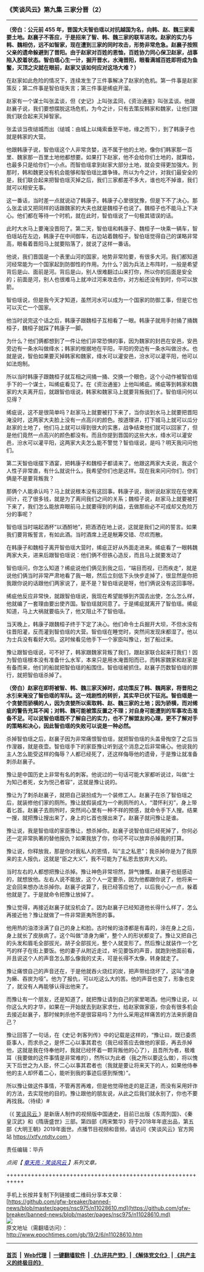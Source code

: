 ### 《笑谈风云》第九集 三家分晋（2）
------------------------

<p>
 <strong>
  （旁白：公元前
 </strong>
 <strong>
  455
 </strong>
 <strong>
  年，晋国大夫智伯瑶以对抗越国为名，向韩、赵、魏三家索要土地。赵襄子不答应，于是招来了智、韩、魏三家的联军进攻。赵家的实力与韩、魏相仿，远不如智家，现在遭到三家的同时攻击，形势非常危急。赵襄子按照父亲的遗命躲避到了晋阳。由于赵家对百姓的恩恤，百姓协力同心保卫赵家，战事陷入胶着状态。智伯瑶心生一计，掘开晋水，水淹晋阳，眼看满城百姓即将成为鱼鳖，灭顶之灾就在眼前，赵家又该如何应对这场大难？）
 </strong>
</p>
<p>
 在赵家如此危险的情况下，连续发生了三件事解决了赵家的危机。第一件事是赵家策反；第二件事是智伯瑶失言；第三件事是𫄨疵开溜。
</p>
<p>
 赵家有一个谋士叫张孟谈，但《史记》上叫张孟同，《资治通鉴》叫张孟谈。他跟赵襄子说，我们要想摆脱这场危机，为今之计，只有去策反韩家和魏家，让他们跟我们联合起来灭掉智家。
</p>
<p>
 张孟谈当夜缒城而出（缒城：由城上以绳索垂至平地，缘之而下），到了韩康子也就是韩家的大营。
</p>
<p>
 他跟韩康子说，智伯瑶这个人非常贪婪，连不属于他的土地，像你们韩家那一百里、魏家那一百里土地他都想要。如果打下赵家，他不会给你们土地的，就算给，也最多只是给你们一小点。而智伯瑶拿到赵家大部分土地，就会变得更加强大。到那时，韩和魏更没有机会能够和智伯瑶比雄争锋。所以为今之计，对我们最安全的是，我们联合起来把智伯瑶灭掉之后，我们三家都差不多大，谁也吃不掉谁，我们就可以相安无事。
</p>
<p>
 这一番话，当时差一点就说动了韩康子。韩康子心里很犹豫，但是下不了决心。那么张孟谈又把同样的话跟魏家的大夫也就是魏桓子也说了。魏桓子也不能马上下决心。他们都在等待一个时机，就在此时，智伯瑶说了一句极其错误的话。
</p>
<p>
 此时大水马上要淹没晋阳了。第二天，智伯瑶和韩康子、魏桓子一块乘一辆车，智伯瑶站在左边，韩康子在中间御车，右边站着魏桓子。智伯瑶觉得自己的谋略非常高，眼看着晋阳马上就要陷落了，就说了这样一番话。
</p>
<p>
 他说，我们晋国是一个表里山河的国家，地势非常险要，有很多大河。我们都知道河经常能为一个国家起到防御性的作用。为什么？因为兵法上布阵时，一般是希望背后是山、面前是河。背后是山，别人很难翻过山来打你，所以你的后面是安全的；前面是河，别人也很难马上就冲过河来攻击你，对方船还没有到时，你可以放箭。
</p>
<p>
 智伯瑶说，但是我今天才知道，虽然河水可以成为一个国家的防御工事，但是它也可以灭亡一个国家。
</p>
<p>
 他当时说完这个话之后，韩康子跟魏桓子互相看了一眼。韩康子就用手肘捅了捅魏桓子，魏桓子就踩了韩康子一脚。
</p>
<p>
 为什么？他们俩都想到了一件让他们非常恐惧的事，因为魏家的封邑在安邑，安邑旁边有一条水叫做绛水；韩家的根据地在平阳，平阳的旁边有一条水叫做汾水。也就是说，智伯如果要灭掉韩家和魏家，绛水可以灌安邑，汾水可以灌平阳，他可以如法炮制。
</p>
<p>
 所以当时韩康子跟魏桓子就互相之间捅一捅、交换一个眼色，这个小动作被智伯瑶手下的一个谋士，叫𫄨疵看见了。在《资治通鉴》上他叫𫄨疵。𫄨疵等到韩家和魏家的大夫离开后，就跟智伯瑶说，韩家和魏家马上就要背叛我们了。智伯瑶问何以见得？
</p>
<p>
 𫄨疵说，这不是很简单吗？赵家马上就要被打下来了，当你谈到水马上就要把晋阳淹没时，这两家大夫脸上没有一点高兴的颜色。按道理讲，打下城马上就可以瓜分赵家的土地了，他们马上就可以得到很大的实惠，战争结束他们就可以回家了，但是他们竟然一点高兴的颜色都没有。而且你提到晋国的这些大水，绛水可以灌安邑，汾水可以灌平阳，这两家大夫怎么能不警觉？智伯瑶说，是吗？明天我问问他们。
</p>
<p>
 第二天智伯瑶摆下酒宴，把韩康子和魏桓子都请来了。他跟这两家大夫说，我这个人性子非常直，有什么就说什么，我希望你们也是这样。现在我来问问你们，你们俩是不是要背叛我？
</p>
<p>
 那俩个人能承认吗？马上就说根本没有这回事。韩康子说，我听说赵家现在在使离间计，花了很多钱，就是为了离间我们之间的关系；魏桓子说，赵家马上就要被打下来了，我们怎么能放弃眼前马上就要得到的利益，去做那些必不可成却又危险万分的事呢？
</p>
<p>
 智伯瑶当时端起酒杯“以酒酹地”，把酒洒在地上说，这就是我们之间的誓言。如果我们要背叛誓言，有如此酒。当时酒席上还是觥筹交错、尽欢而散。
</p>
<p>
 在韩康子和魏桓子离开智伯瑶大营时，𫄨疵正好从外面走进来。𫄨疵看了一眼韩魏两家大夫，进来后跟智伯瑶说：他们俩不但铁心造反，而且马上就要发动了
</p>
<p>
 智伯瑶问，你怎么知道？𫄨疵说他们俩见到我之后，“端目而视，已而疾走”，就是说他们俩当时非常严肃地看了我一眼，然后立刻低下头快步走掉了，很显然是你把我跟你说的话跟他们两家说了，是不是？智伯瑶说是呀，他们俩说没有这回事呀。
</p>
<p>
 𫄨疵他反应非常快，就跟智伯瑶说，我现在希望能够到齐国去出使，怎么怎么样，他就编了一套理由要出使齐国。智伯瑶就同意了。于是𫄨疵就离开了智伯瑶。𫄨疵知道，马上大祸就要临头了，他又阻止不了智伯瑶。
</p>
<p>
 当天晚上，韩康子跟魏桓子终于下定了决心。他们命令士兵掘开大坝，不但水没有往晋阳灌，反而灌到智伯瑶的大营。智伯瑶在睡觉时，突然间发现床都湿了。他以为士兵没有看好大坝。这时候看见他手下一个家臣叫豫让，划了船过来。
</p>
<p>
 豫让跟智伯瑶说，可不好了，韩家跟魏家背叛了我们，跟赵家联合起来打我们！因为智伯瑶根本没有准备什么水军，本来只是用水淹晋阳而已，而韩家魏家和赵家是有备而来，他们的船就把智伯瑶的船围住。智伯瑶被抓住。赵襄子历数智伯瑶的罪行，就把智伯瑶杀掉了。
</p>
<p>
 <strong>
  （旁白）赵家在即将被智、韩、魏三家灭掉时，成功策反了韩、魏两家，将晋阳之水引来淹没了智伯瑶的军队。这一戏剧性的转折，其实早已伏下征兆。智伯瑶是一个贪婪而骄横的人，因为贪婪所以索取韩、赵、魏三家的土地；因为骄横，而对𫄨疵的警告充耳不闻；对韩、魏可能被策反置之不理；对自身可能遭到的军事攻击准备不足。可以说智伯瑶既不了解自己的实力，也不了解盟友的心理，更不了解对手的策略和决心，因此智伯瑶的失败可以说是一种必然。
 </strong>
</p>
<p>
 杀掉智伯瑶之后，赵襄子因为非常痛恨智伯瑶，就把智伯瑶的头盖骨掏空了之后当作溲器，就是夜壶。智伯瑶手下的家臣豫让听到这个消息之后非常痛心。他说我的主人怎么能受这样的侮辱？人都已经死了，还这样侮辱他的遗骨，于是豫让就准备刺杀赵襄子。
</p>
<p>
 豫让是中国历史上非常有名的刺客。他说过的一句话可能大家都听说过，叫做“士为知己者死，女为悦己者容”，这就是豫让说的。
</p>
<p>
 豫让为了刺杀赵襄子，就把自己装扮成为一个装修工人。赵襄子在杀了智伯瑶之后，就装修他们家的厕所。豫让就假装成为一个刷厕所的人，“潜怀利刃”，身上带着匕首。赵襄子去厕所时，突然间心里有一种不祥的预感，就命令手下人搜。结果一搜，就把豫让搜出来了，身上的匕首也搜出来了。赵襄子就问豫让是谁。
</p>
<p>
 豫让说，我是智伯瑶的家臣豫让，想杀掉你。赵襄子说智伯瑶已经死掉了，你何必还一定非常执著的替他报仇？如果我放了你，你可不可以放弃杀掉我的打算。
</p>
<p>
 豫让说，你释放我，那是你对我私人的恩情，叫“主之私恩”；我杀掉你是为了我原来的主人报仇，这就是“臣之大义”，我不可能为了私恩去放弃大义的。
</p>
<p>
 当时左右的人都想把豫让杀掉。豫让神色非常坦然，辞气慷慨，赵襄子也挺感动的，就想放他。左右人说不能放，这个人一定要杀，因为他都跟你说了，他将来一定会回来想办法杀掉你。赵襄子说算了，我已经答应他了，以后我小心一点，躲着他就是了。于是就命令把豫让放掉了。
</p>
<p>
 豫让觉得，再接近赵襄子就没机会了。因为赵襄子已经知道他长得什么样了，怎么再接近他？豫让就做了一件非常匪夷所思的事。
</p>
<p>
 他用热的油漆涂满了自己的身上和脸。古时候的油漆都是有毒的，涂在身上之后，身上就长了皮肤病了。这个叫做“漆身为癞”，整个人的形状都变了。豫让又把自己的头发和眉毛全部拔光，胡子全部拔光，整个人就变形了。然后豫让就装作一个乞丐的样子在街上要饭。他的妻子从附近走过，听见要饭的声音，就跑到他面前看，并且说这个人的声音怎么那么像我的丈夫，可是长得不太像，转身就走了。
</p>
<p>
 豫让痛恨自己的声音还在，于是他就吞火烧红的炭，把声带给烧坏了，这叫“漆身为癞、吞炭为哑”。他为了报仇，可以吃这么大的苦。他的声音也变了，形象也变了，就没有人再能够认得出他来了。
</p>
<p>
 而豫让有一个朋友，还是知道了，就把豫让请到自己的家里喝酒。他问豫让说，以你这么大的才华，如果在一开始就去到赵家求仕，给赵家做家臣，你会有很多机会去接近赵襄子，那时候刺杀他不是很容易吗？为什么采用这样痛苦的方法来折磨自己？
</p>
<p>
 豫让回答了一句话，在《史记‧刺客列传》中的记载是这样的，“豫让曰，既已委质臣事人，而求杀之，是怀二心以事其君也（我已经答应去做他的家臣，再去杀掉他，这就是我在侍奉他时，我就已经怀着一颗背叛他的心了），且吾所为者，极难耳（我要做的这件事情是非常难的），然所以为此者（我之所以要这么做），将以愧天下后世之为人臣，怀二心以事其君者也（我就是要让将来天下的人，如果他侍奉他的主人却怀着二心，能听到我的事迹后感到惭愧）”。
</p>
<p>
 所以豫让做这件事情，不管再苦再难，但是他觉得他走的是正道，而没有采用奸诈的方法，去实现他的目的。豫让跟他的朋友说，从此之后我们就永别了，你也不要再找我。（待续）#
</p>
<p>
 （《
 <a href="http://www.epochtimes.com/gb/tag/%E7%AC%91%E8%B0%88%E9%A3%8E%E4%BA%91.html">
  笑谈风云
 </a>
 》是新唐人制作的视频版中国通史，目前已出版《东周列国》、《秦皇汉武》和《隋唐盛世》三部。第四部《两宋繁华》将于2018年年底出品，第五部《大明王朝》2019年面世。点播节目视频和音频，请访问《笑谈风云》官方网站
 <a href="https://xtfy.ntdtv.com" rel="noopener noreferrer" target="_blank">
  https://xtfy.ntdtv.com
 </a>
 ）
</p>
<p>
 责任编辑：毕卉
</p>
<p>
 <em>
  点阅【
  <span style="color: #000080;">
   <a href="http://www.epochtimes.com/gb/tag/%E7%AB%A0%E5%A4%A9%E4%BA%AE%EF%BC%9A%E7%AC%91%E8%AB%87%E9%A2%A8%E9%9B%B2.html" style="color: #000080;">
    章天亮：笑谈风云
   </a>
  </span>
  】系列文章。
 </em>
</p>

+++++++++++++++++++++++++++++++++++++++++++++++++++++++++++<br/><br/>
手机上长按并复制下列链接或二维码分享本文章：<br/>
[https://github.com/gfw-breaker/banned-news/blob/master/pages/nsc975/n11028610.md](https://github.com/gfw-breaker/banned-news/blob/master/pages/nsc975/n11028610.md)<br/>
[<img src='https://github.com/gfw-breaker/banned-news/blob/master/pages/nsc975/n11028610.md.png'/>](https://github.com/gfw-breaker/banned-news/blob/master/pages/nsc975/n11028610.md)<br/>
原文地址（需翻墙访问）：http://www.epochtimes.com/gb/19/2/6/n11028610.htm


------------------------
#### [首页](https://github.com/gfw-breaker/banned-news/blob/master/README.md) &nbsp;|&nbsp; [Web代理](https://github.com/labour-camp/helloworld) &nbsp;|&nbsp; [一键翻墙软件](https://github.com/gfw-breaker/nogfw/blob/master/README.md) &nbsp;| [《九评共产党》](https://github.com/gfw-breaker/9ping.md/blob/master/README.md#九评之一评共产党是什么) | [《解体党文化》](https://github.com/gfw-breaker/jtdwh.md/blob/master/README.md) | [《共产主义的终极目的》](https://github.com/gfw-breaker/gczydzjmd.md/blob/master/README.md)

